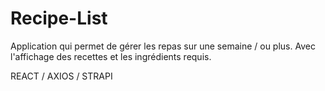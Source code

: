 # Recipe-List
Application qui permet de gérer les repas sur une semaine / ou plus. Avec l'affichage des recettes et les ingrédients requis.

REACT / AXIOS / STRAPI

